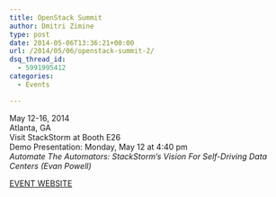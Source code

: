 ```yaml
---
title: OpenStack Summit
author: Dmitri Zimine
type: post
date: 2014-05-06T13:36:21+00:00
url: /2014/05/06/openstack-summit-2/
dsq_thread_id:
  - 5991995412
categories:
  - Events

---
```

May 12-16, 2014  
Atlanta, GA  
Visit StackStorm at Booth E26  
Demo Presentation: Monday, May 12 at 4:40 pm  
_Automate The Automators: StackStorm&#8217;s Vision For Self-Driving Data Centers (Evan Powell)_

  


<a href="https://www.openstack.org/summit/openstack-summit-atlanta-2014/" target="_blank">EVENT WEBSITE</a>
